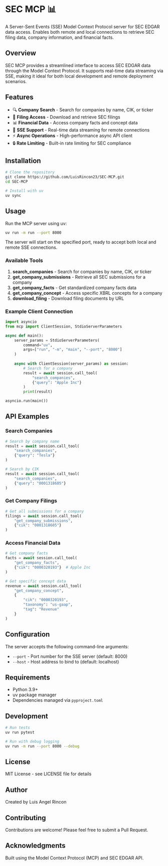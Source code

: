 # SEC MCP 📊

A Server-Sent Events (SSE) Model Context Protocol server for SEC EDGAR data access. Enables both remote and local connections to retrieve SEC filing data, company information, and financial facts.

## Overview

SEC MCP provides a streamlined interface to access SEC EDGAR data through the Model Context Protocol. It supports real-time data streaming via SSE, making it ideal for both local development and remote deployment scenarios.

## Features

- 🔍 **Company Search** - Search for companies by name, CIK, or ticker
- 📄 **Filing Access** - Download and retrieve SEC filings  
- 📊 **Financial Data** - Access company facts and concept data
- 🚀 **SSE Support** - Real-time data streaming for remote connections
- ⚡ **Async Operations** - High-performance async API client
- 🔒 **Rate Limiting** - Built-in rate limiting for SEC compliance

## Installation

```bash
# Clone the repository
git clone https://github.com/LuisRincon23/SEC-MCP.git
cd SEC-MCP

# Install with uv
uv sync
```

## Usage

Run the MCP server using uv:

```bash
uv run -m run --port 8000
```

The server will start on the specified port, ready to accept both local and remote SSE connections.

### Available Tools

1. **search_companies** - Search for companies by name, CIK, or ticker
2. **get_company_submissions** - Retrieve all SEC submissions for a company
3. **get_company_facts** - Get standardized company facts data
4. **get_company_concept** - Access specific XBRL concepts for a company
5. **download_filing** - Download filing documents by URL

### Example Client Connection

```python
import asyncio
from mcp import ClientSession, StdioServerParameters

async def main():
    server_params = StdioServerParameters(
        command="uv",
        args=["run", "-m", "main", "--port", "8000"]
    )
    
    async with ClientSession(server_params) as session:
        # Search for a company
        result = await session.call_tool(
            "search_companies",
            {"query": "Apple Inc"}
        )
        print(result)

asyncio.run(main())
```

## API Examples

### Search Companies
```python
# Search by company name
result = await session.call_tool(
    "search_companies",
    {"query": "Tesla"}
)

# Search by CIK
result = await session.call_tool(
    "search_companies", 
    {"query": "0001318605"}
)
```

### Get Company Filings
```python
# Get all submissions for a company
filings = await session.call_tool(
    "get_company_submissions",
    {"cik": "0001318605"}
)
```

### Access Financial Data
```python
# Get company facts
facts = await session.call_tool(
    "get_company_facts",
    {"cik": "0000320193"}  # Apple Inc
)

# Get specific concept data
revenue = await session.call_tool(
    "get_company_concept",
    {
        "cik": "0000320193",
        "taxonomy": "us-gaap", 
        "tag": "Revenue"
    }
)
```

## Configuration

The server accepts the following command-line arguments:

- `--port` - Port number for the SSE server (default: 8000)
- `--host` - Host address to bind to (default: localhost)

## Requirements

- Python 3.9+
- uv package manager
- Dependencies managed via `pyproject.toml`

## Development

```bash
# Run tests
uv run pytest

# Run with debug logging
uv run -m run --port 8000 --debug
```

## License

MIT License - see LICENSE file for details

## Author

Created by Luis Angel Rincon

## Contributing

Contributions are welcome! Please feel free to submit a Pull Request.

## Acknowledgments

Built using the Model Context Protocol (MCP) and SEC EDGAR API.